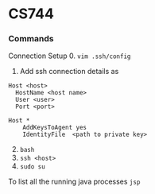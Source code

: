 # CS744

### Commands
Connection Setup
0. `vim .ssh/config`
1. Add ssh connection details as
```
Host <host>
  HostName <host name>
  User <user>
  Port <port>
 
Host *
    AddKeysToAgent yes
    IdentityFile  <path to private key>
```
2. `bash`
3. `ssh <host>`
4. `sudo su`

To list all the running java processes
`jsp`
